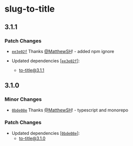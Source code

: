 # slug-to-title

## 3.1.1

### Patch Changes

- [`ee3e02f`](https://github.com/MatthewSH/npm-packages/commit/ee3e02fa116edf6af9839458caebad272a678eae) Thanks [@MatthewSH](https://github.com/MatthewSH)! - added npm ignore

- Updated dependencies [[`ee3e02f`](https://github.com/MatthewSH/npm-packages/commit/ee3e02fa116edf6af9839458caebad272a678eae)]:
  - to-title@3.1.1

## 3.1.0

### Minor Changes

- [`0bde08e`](https://github.com/MatthewSH/npm-packages/commit/0bde08e44a4c0aad03aab37d105e51a41f05848f) Thanks [@MatthewSH](https://github.com/MatthewSH)! - typescript and monorepo

### Patch Changes

- Updated dependencies [[`0bde08e`](https://github.com/MatthewSH/npm-packages/commit/0bde08e44a4c0aad03aab37d105e51a41f05848f)]:
  - to-title@3.1.0
